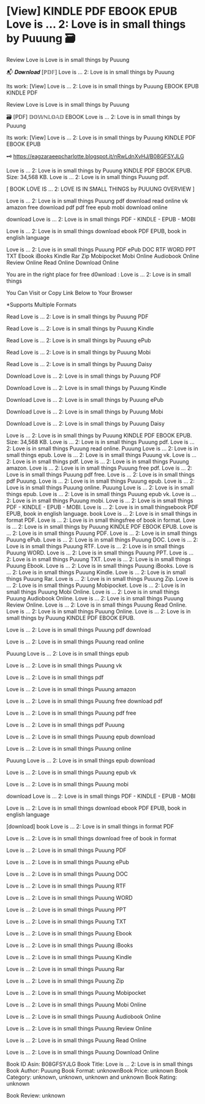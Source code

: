 # [View] KINDLE PDF EBOOK EPUB Love is … 2: Love is in small things by  Puuung 🗃️
Review Love is Love is in small things by Puuung

📬 𝑫𝒐𝒘𝒏𝒍𝒐𝒂𝒅 [ℙ𝔻𝔽] Love is … 2: Love is in small things by Puuung

Its work: [View] Love is … 2: Love is in small things by Puuung EBOOK EPUB KINDLE PDF


Review Love is Love is in small things by Puuung

🗃️ [PDF] 𝔻𝕆𝕎ℕ𝕃𝕆𝔸𝔻 EBOOK Love is … 2: Love is in small things by Puuung

Its work: [View] Love is … 2: Love is in small things by Puuung KINDLE PDF EBOOK EPUB



🗝️ https://eagzaraeepcharlotte.blogspot.it/nRwLdnXvHJ/B08GFSYJLG



Love is … 2: Love is in small things by Puuung KINDLE PDF EBOOK EPUB. Size: 34,568 KB. Love is … 2: Love is in small things Puuung pdf.

[ BOOK LOVE IS … 2: LOVE IS IN SMALL THINGS by PUUUNG OVERVIEW ]

Love is … 2: Love is in small things Puuung pdf download read online vk amazon free download pdf pdf free epub mobi download online

download Love is … 2: Love is in small things PDF - KINDLE - EPUB - MOBI

Love is … 2: Love is in small things download ebook PDF EPUB, book in english language

Love is … 2: Love is in small things Puuung PDF ePub DOC RTF WORD PPT TXT Ebook iBooks Kindle Rar Zip Mobipocket Mobi Online Audiobook Online Review Online Read Online Download Online

You are in the right place for free d0wnload : Love is … 2: Love is in small things

You Can Visit or Copy Link Below to Your Browser

*Supports Multiple Formats

Read Love is … 2: Love is in small things by Puuung PDF

Read Love is … 2: Love is in small things by Puuung Kindle

Read Love is … 2: Love is in small things by Puuung ePub

Read Love is … 2: Love is in small things by Puuung Mobi

Read Love is … 2: Love is in small things by Puuung Daisy

Download Love is … 2: Love is in small things by Puuung PDF

Download Love is … 2: Love is in small things by Puuung Kindle

Download Love is … 2: Love is in small things by Puuung ePub

Download Love is … 2: Love is in small things by Puuung Mobi

Download Love is … 2: Love is in small things by Puuung Daisy

Love is … 2: Love is in small things by Puuung KINDLE PDF EBOOK EPUB. Size: 34,568 KB. Love is … 2: Love is in small things Puuung pdf. Love is … 2: Love is in small things Puuung read online. Puuung Love is … 2: Love is in small things epub. Love is … 2: Love is in small things Puuung vk. Love is … 2: Love is in small things pdf. Love is … 2: Love is in small things Puuung amazon. Love is … 2: Love is in small things Puuung free pdf. Love is … 2: Love is in small things Puuung pdf free. Love is … 2: Love is in small things pdf Puuung. Love is … 2: Love is in small things Puuung epub. Love is … 2: Love is in small things Puuung online. Puuung Love is … 2: Love is in small things epub. Love is … 2: Love is in small things Puuung epub vk. Love is … 2: Love is in small things Puuung mobi. Love is … 2: Love is in small things PDF - KINDLE - EPUB - MOBI. Love is … 2: Love is in small thingsebook PDF EPUB, book in english language. book Love is … 2: Love is in small things in format PDF. Love is … 2: Love is in small thingsfree of book in format. Love is … 2: Love is in small things by Puuung KINDLE PDF EBOOK EPUB. Love is … 2: Love is in small things Puuung PDF. Love is … 2: Love is in small things Puuung ePub. Love is … 2: Love is in small things Puuung DOC. Love is … 2: Love is in small things Puuung RTF. Love is … 2: Love is in small things Puuung WORD. Love is … 2: Love is in small things Puuung PPT. Love is … 2: Love is in small things Puuung TXT. Love is … 2: Love is in small things Puuung Ebook. Love is … 2: Love is in small things Puuung iBooks. Love is … 2: Love is in small things Puuung Kindle. Love is … 2: Love is in small things Puuung Rar. Love is … 2: Love is in small things Puuung Zip. Love is … 2: Love is in small things Puuung Mobipocket. Love is … 2: Love is in small things Puuung Mobi Online. Love is … 2: Love is in small things Puuung Audiobook Online. Love is … 2: Love is in small things Puuung Review Online. Love is … 2: Love is in small things Puuung Read Online. Love is … 2: Love is in small things Puuung Online. Love is … 2: Love is in small things by Puuung KINDLE PDF EBOOK EPUB.

Love is … 2: Love is in small things Puuung pdf download

Love is … 2: Love is in small things Puuung read online

Puuung Love is … 2: Love is in small things epub

Love is … 2: Love is in small things Puuung vk

Love is … 2: Love is in small things pdf

Love is … 2: Love is in small things Puuung amazon

Love is … 2: Love is in small things Puuung free download pdf

Love is … 2: Love is in small things Puuung pdf free

Love is … 2: Love is in small things pdf Puuung

Love is … 2: Love is in small things Puuung epub download

Love is … 2: Love is in small things Puuung online

Puuung Love is … 2: Love is in small things epub download

Love is … 2: Love is in small things Puuung epub vk

Love is … 2: Love is in small things Puuung mobi

download Love is … 2: Love is in small things PDF - KINDLE - EPUB - MOBI

Love is … 2: Love is in small things download ebook PDF EPUB, book in english language

[download] book Love is … 2: Love is in small things in format PDF

Love is … 2: Love is in small things download free of book in format

Love is … 2: Love is in small things Puuung PDF

Love is … 2: Love is in small things Puuung ePub

Love is … 2: Love is in small things Puuung DOC

Love is … 2: Love is in small things Puuung RTF

Love is … 2: Love is in small things Puuung WORD

Love is … 2: Love is in small things Puuung PPT

Love is … 2: Love is in small things Puuung TXT

Love is … 2: Love is in small things Puuung Ebook

Love is … 2: Love is in small things Puuung iBooks

Love is … 2: Love is in small things Puuung Kindle

Love is … 2: Love is in small things Puuung Rar

Love is … 2: Love is in small things Puuung Zip

Love is … 2: Love is in small things Puuung Mobipocket

Love is … 2: Love is in small things Puuung Mobi Online

Love is … 2: Love is in small things Puuung Audiobook Online

Love is … 2: Love is in small things Puuung Review Online

Love is … 2: Love is in small things Puuung Read Online

Love is … 2: Love is in small things Puuung Download Online

Book ID Asin: B08GFSYJLG
Book Title: Love is … 2: Love is in small things
Book Author: Puuung
Book Format: unknownBook Price: unknown
Book Category: unknown, unknown, unknown and unknown
Book Rating: unknown

Book Review: unknown
